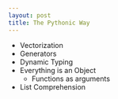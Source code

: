 ```yaml
---
layout: post
title: The Pythonic Way
---
```


* Vectorization
* Generators
* Dynamic Typing
* Everything is an Object
  * Functions as arguments
* List Comprehension
